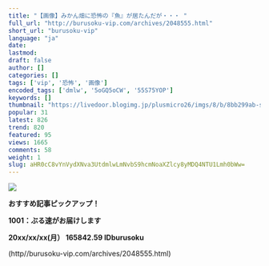 ```yaml
---
title: "【画像】みかん畑に恐怖の『魚』が居たんだが・・・ "
full_url: "http://burusoku-vip.com/archives/2048555.html"
short_url: "burusoku-vip"
language: "ja"
date: 
lastmod: 
draft: false
author: []
categories: []
tags: ['vip', '恐怖', '画像']
encoded_tags: ['dmlw', '5oGQ5oCW', '55S75YOP']
keywords: []
thumbnail: "https://livedoor.blogimg.jp/plusmicro26/imgs/8/b/8bb299ab-s.png"
popular: 31
latest: 826
trend: 820
featured: 95
views: 1665
comments: 58
weight: 1
slug: aHR0cC8vYnVydXNva3UtdmlwLmNvbS9hcmNoaXZlcy8yMDQ4NTU1Lmh0bWw=
---
```


![](https://livedoor.blogimg.jp/plusmicro26/imgs/8/b/8bb299ab-s.png)

<div><p><b>おすすめ記事ピックアップ！</b></p> <p class='g-ad1'> </p> <p class='g-ad2'> </p> <p></p> <p id='csw_block'></p> <p id='divSP1'> </p> <p><b>1001：ぶる速がお届けします <p> 20xx/xx/xx(月） 165842.59 IDburusoku</p></b></p> <p class='g-ad1'> </p> <p class='g-ad2'> </p> <p id='divSP'> </p> </div>

(http//burusoku-vip.com/archives/2048555.html)
